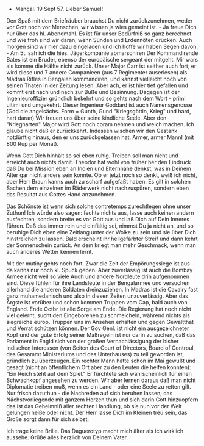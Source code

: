 + Mangal. 19 Sept 57.
Lieber Samuel!

Den Spaß mit dem Briefräuber brauchst Du nicht zurückzunehmen, weder vor Gott noch vor Menschen, wir wissen ja wies gemeint ist. - Ja freue Dich nur über das hl. Abendmahl. Es ist für unser Bedürfniß so ganz berechnet und wie froh sind wir daran, wenn Sünden und Erdennöten drücken. Auch morgen sind wir hier dazu eingeladen und ich hoffe wir haben Segen davon. - 
Am 5t. sah ich die hies. Jägerkompanie abmarschiren Der Kommandirende Bates ist ein Bruder, ebenso der europäische sergeant der mitgeht. Mir wars als komme die Hälfte nicht zurück. Unser Major Carr ist seither auch fort, er wird diese und 7 andere Companieen (aus 7 Regimenter auserlesen) als Madras Rifles in Bengalen kommandiren, und kannst vielleicht noch von seinen Thaten in der Zeitung lesen. Aber ach, er ist hier tief gefallen und kommt erst nach und nach zur Buße und Besinnung. Dagegen ist der Ingenieuroffizier gründlich bekehrt und so gehts nach dem Wort - primi ultimi und umgekehrt. Dieser Ingenieur Goddard ist auch Namensgenosse (God die angelsächs. Form = Gunth, Gund "Kriegsgöttin, Krieg" und hard, hart daran) Wir freuen uns über seine kindliche Seele. Aber den "Kriegharten" Major wird Gott noch coram nehmen und weich machen. Ich glaube nicht daß er zurückkehrt. Indessen wischen wir den Gestank notdürftig hinaus, den er uns zurückgelassen hat. Armer, armer Mann! (mit 800 Rup per Monat).

Wenn Gott Dich hinhält so sei eben ruhig. Treiben soll man nicht und erreicht auch nichts damit. Theodor hat wohl von früher her den Eindruck daß Du bei Mission eben an Indien und Elternnähe denkst, was in Deinem Alter gar nicht anders sein konnte. Ob er jetzt noch so denkt, weiß ich nicht, aber Herr Braun kanns auch zu scharf aufgefaßt haben. Es gilt in solchen Sachen dem einzelnen im Räderwerk nicht nachzuspüren, sondern eben das Resultat aus Gottes Hand anzunehmen.

Das Schönste ist wenn sich solche contretemps zurechtlegen ohne unser Zuthun! Ich würde also sagen: fechte nichts aus, lasse auch keinen andern ausfechten, sondern breite es vor Gott aus und laß Dich auf Dein Inneres führen. Daß das immer rein und einfältig sei, nimmst Du ja nicht an, und so beruhige Dich eben eine Zeitlang unter der Wolke zu sein und sie über Dich hinstreichen zu lassen. Bald erscheint ihr hellgefärbter Streif und dann kehrt der Sonnenschein zurück. An dem kriegt man mehr Geschmack, wenn man auch anderes Wetter kennen lernt.

Mit der mutiny gehts noch fort. Zwar die Zeit der Empörungssiege ist aus - da kanns nur noch kl. Spuck geben. Aber zuverlässig ist auch die Bombay Armee nicht weil so viele Audh und andere Nordleute drin aufgenommen sind. Diese fühlen für ihre Landsleute in der Bengalarmee und versuchen allerhand die anderen Soldaten dreinzuziehen. In Madras ist die Cavalry fast ganz muhamedanisch und also in diesen Zeiten unzuverlässig. Aber das Ärgste ist vorüber und schon kommen Truppen vom Cap, bald auch von England. Ende Octbr ist alle Sorge am Ende. Die Regierung hat noch nicht viel gelernt, sucht den Eingeborenen zu schmeicheln, während nichts als siegreiche europ. Truppen uns im Ansehen erhalten und gegen Gewaltthat und Verrat schützen können. Der Gov Genl. ist nicht ein ausgezeichneter Kopf und der gute Erfolg seiner Maßregeln ist nur darin zu suchen, daß das Parlament in Engld sich von der großen Vernachlässigung der bisher indischen Interessen (von Seiten des Court of Directors, Board of Controul, des Gesammt Ministeriums und des Unterhauses) zu teil geworden ist, gründlich zu überzeugen. Ein rechter Mann hätte schon im Mai gewußt und gesagt (nicht an öffentlichem Ort aber zu den Leuten die helfen konnten): "Ein Reich steht auf dem Spiel." Er fürchtete sich wahrscheinlich für einen Schwachkopf angesehen zu werden. Wir aber lernen daraus daß man nicht Diplomatie treiben muß, wenn es ein Land - oder eine Seele zu retten gilt. Nur frisch dazuthun - die Nachreden auf sich beruhen lassen; das Nächstvorliegende mit ganzem Herzen thun und sich darin Gott hinzuopfern das ist das Geheimniß aller rechten Handlung, ob sie nun vor der Welt gelungen heiße oder nicht. Der Herr lasse Dich im Kleinen treu sein, das Große sorgt dann für sich selbst.

Ich trage keine Brille. Das Daguerotyp macht mich älter als ich wirklich aussehe. Grüße alles herzlich von Deinem
 Vater.

